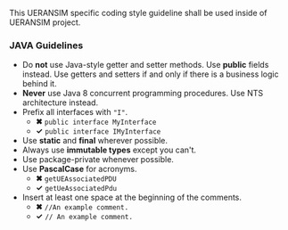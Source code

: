 This UERANSIM specific coding style guideline shall be used inside of UERANSIM project.

### JAVA Guidelines

- Do **not** use Java-style getter and setter methods. Use **public** fields instead. Use getters and setters if and only if there is a business logic behind it.
- **Never** use Java 8 concurrent programming procedures. Use NTS architecture instead.
- Prefix all interfaces with `"I"`.
    - **✖** `public interface MyInterface`
    - **✓**    `public interface IMyInterface`
- Use **static** and **final** wherever possible.
- Always use **immutable types** except you can't.
- Use package-private whenever possible.
- Use **PascalCase** for acronyms.
    - **✖** `getUEAssociatedPDU`
    - **✓** `getUeAssociatedPdu`
- Insert at least one space at the beginning of the comments.
    - **✖** `//An example comment.`
    - **✓** `// An example comment.`